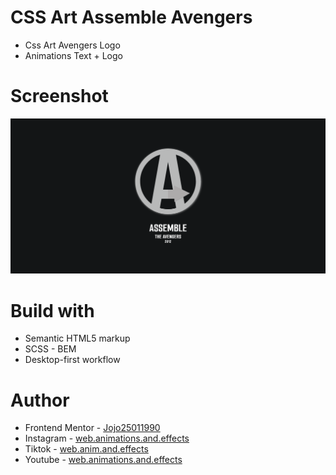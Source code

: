# CSS Art Assemble Avengers

- Css Art Avengers Logo
- Animations Text + Logo

# Screenshot

![](./Screenshot%20%20Assemble%20Avengers.png)

# Build with

- Semantic HTML5 markup
- SCSS - BEM
- Desktop-first workflow

# Author

- Frontend Mentor - [Jojo25011990](https://www.frontendmentor.io/profile/Jojo25011990)
- Instagram - [web.animations.and.effects](https://www.instagram.com/web.animations.and.effects)
- Tiktok - [web.anim.and.effects](https://www.tiktok.com/@web.anim.and.effects)
- Youtube - [web.animations.and.effects](https://www.youtube.com/@web.animations.and.effects)
